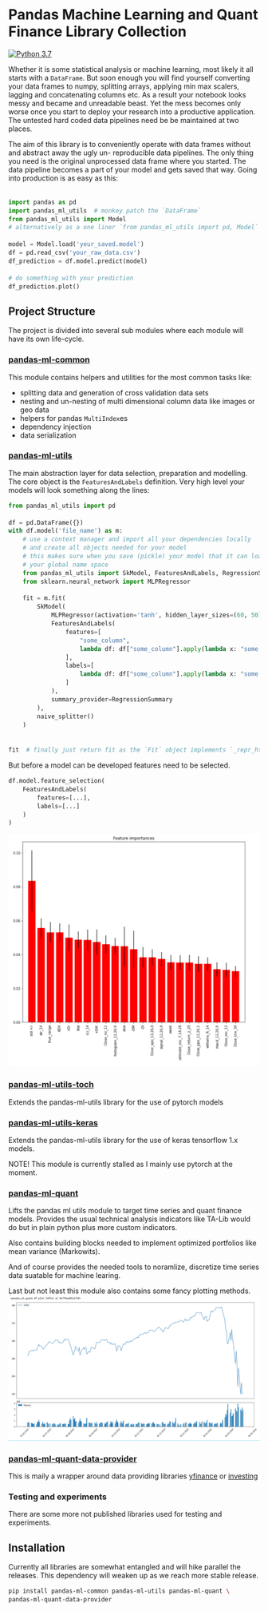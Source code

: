 # Pandas Machine Learning and Quant Finance Library Collection

[![Python
3.7](https://img.shields.io/badge/python-3.7-blue.svg)](https://www.python.org/downloads/release/python-360/)


Whether it is some statistical analysis or machine learning, most likely it all starts with a `DataFrame`.
But soon enough you will find yourself converting your data frames to numpy, splitting arrays, applying min
max scalers, lagging and concatenating columns etc. As a result your notebook looks messy and became and 
unreadable beast. Yet the mess becomes only worse once you start to deploy your research into a productive
application. The untested hard coded data pipelines need be be maintained at two places. 

The aim of this library is to conveniently operate with data frames without and abstract away the ugly un-
reproducible data pipelines. The only thing you need is the original unprocessed data frame where you started.
The data pipeline becomes a part of your model and gets saved that way. Going into production is as easy as 
this:

```python

import pandas as pd
import pandas_ml_utils  # monkey patch the `DataFrame`
from pandas_ml_utils import Model
# alternatively as a one liner `from pandas_ml_utils import pd, Model` 

model = Model.load('your_saved.model')
df = pd.read_csv('your_raw_data.csv')
df_prediction = df.model.predict(model)

# do something with your prediction
df_prediction.plot()
``` 

## Project Structure
The project is divided into several sub modules where each module will have its own life-cycle.

### [pandas-ml-common](pandas-ml-common/Readme.md)
This module contains helpers and utilities for the most common tasks like:
* splitting data and generation of cross validation data sets
* nesting and un-nesting of multi dimensional column data like images or geo data
* helpers for pandas `MultiIndex`es 
* dependency injection
* data serialization 

### [pandas-ml-utils](pandas-ml-utils/Readme.md)
The main abstraction layer for data selection, preparation and modelling. The core object is the `FeaturesAndLabels` 
definition. Very high level your models will look something along the lines:

```python
from pandas_ml_utils import pd

df = pd.DataFrame({})
with df.model('file_name') as m:
    # use a context manager and import all your dependencies locally 
    # and create all objects needed for your model
    # this makes sure when you save (pickle) your model that it can load conveniently without polluting
    # your global name space   
    from pandas_ml_utils import SkModel, FeaturesAndLabels, RegressionSummary, naive_splitter
    from sklearn.neural_network import MLPRegressor

    fit = m.fit(
        SkModel(
            MLPRegressor(activation='tanh', hidden_layer_sizes=(60, 50), random_state=42, max_iter=2),
            FeaturesAndLabels(
                features=[
                    "some_column",
                    lambda df: df["some_column"].apply(lambda x: "some calculation"),
                ],
                labels=[
                    lambda df: df["some_column"].apply(lambda x: "some calculation")
                ]
            ),
            summary_provider=RegressionSummary
        ),
        naive_splitter()
    )

 
fit  # finally just return fit as the `Fit` object implements `_repr_html_()` which renders a nice report
```

But before a model can be developed features need to be selected. 
```python
df.model.feature_selection(
    FeaturesAndLabels(
        features=[...],
        labels=[...]
    )
)
```
![Feature Selection](./.readme/images/feature_selection.png)

### [pandas-ml-utils-toch](pandas-ml-utils-torch/Readme.md)
Extends the pandas-ml-utils library for the use of pytorch models

### [pandas-ml-utils-keras](pandas-ml-utils-keras/Readme.md)
Extends the pandas-ml-utils library for the use of keras tensorflow 1.x models. 

NOTE! This module is currently stalled as I mainly use pytorch at the moment.  

### [pandas-ml-quant](pandas-ml-quant/Readme.md) 
Lifts the pandas ml utils module to target time series and quant finance models. Provides the usual technical 
analysis indicators like TA-Lib would do but in plain python plus more custom indicators.

Also contains building blocks needed to implement optimized portfolios like mean variance (Markowits).

And of course provides the needed tools to noramlize, discretize time series data suatable for machine learing.
  
Last but not least this module also contains some fancy plotting methods.
![Ta Plot](./.readme/images/sample_plot.png)
 
### [pandas-ml-quant-data-provider](pandas-ml-quant-data-provider/Readme.md) 
This is maily a wrapper around data providing libraries [yfinance](https://github.com/ranaroussi/yfinance) 
or [investing](https://github.com/alvarobartt/investpy)

### Testing and experiments
There are some more not published libraries used for testing and experiments.
  
## Installation
Currently all libraries are somewhat entangled and will hike parallel the releases. This dependency will weaken up
as we reach more stable release. 

```bash
pip install pandas-ml-common pandas-ml-utils pandas-ml-quant \
pandas-ml-quant-data-provider
```

